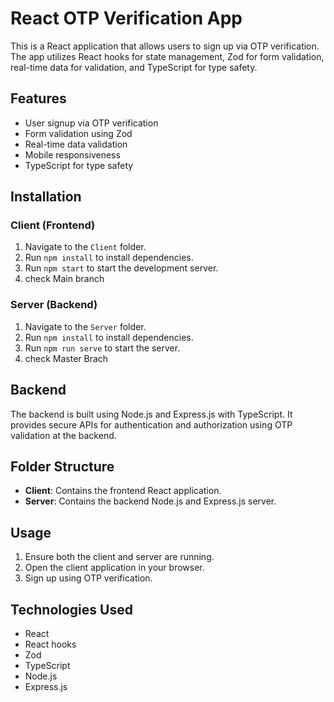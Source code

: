 # React OTP Verification App

This is a React application that allows users to sign up via OTP verification. The app utilizes React hooks for state management, Zod for form validation, real-time data for validation, and TypeScript for type safety.

## Features

- User signup via OTP verification
- Form validation using Zod
- Real-time data validation
- Mobile responsiveness
- TypeScript for type safety

## Installation

### Client (Frontend)

1. Navigate to the `Client` folder.
2. Run `npm install` to install dependencies.
3. Run `npm start` to start the development server.
4. check Main branch

### Server (Backend)

1. Navigate to the `Server` folder.
2. Run `npm install` to install dependencies.
3. Run `npm run serve` to start the server.
4. check Master Brach

## Backend

The backend is built using Node.js and Express.js with TypeScript. It provides secure APIs for authentication and authorization using OTP validation at the backend.

## Folder Structure

- **Client**: Contains the frontend React application.
- **Server**: Contains the backend Node.js and Express.js server.

## Usage

1. Ensure both the client and server are running.
2. Open the client application in your browser.
3. Sign up using OTP verification.

## Technologies Used

- React
- React hooks
- Zod
- TypeScript
- Node.js
- Express.js

